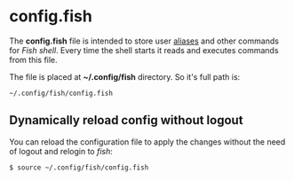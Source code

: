 
# config.fish

The **config.fish** file is intended to store user [aliases](alias.md) and other commands for *Fish shell*. Every time the shell starts it reads and executes commands from this file.

The file is placed at **~/.config/fish** directory. So it's full path is:

    ~/.config/fish/config.fish


## Dynamically reload config without logout

You can reload the configuration file to apply the changes without the need of logout and relogin to *fish*:

    $ source ~/.config/fish/config.fish